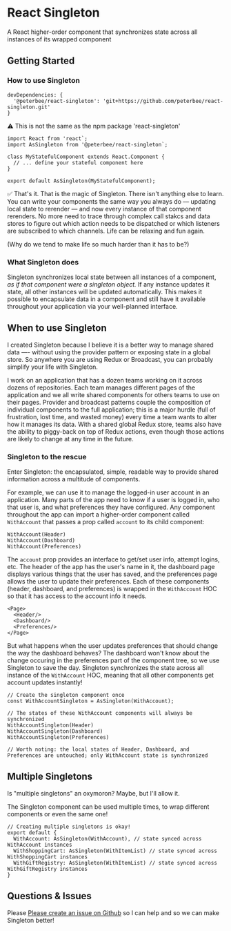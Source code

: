 # React Singleton
A React higher-order component that synchronizes state across all instances of its wrapped component

## Getting Started

### How to use Singleton
```
devDependencies: {
  '@peterbee/react-singleton': 'git+https://github.com/peterbee/react-singleton.git'
}
```
:warning: This is not the same as the npm package 'react-singleton'

```
import React from 'react`;
import AsSingleton from '@peterbee/react-singleton`;

class MyStatefulComponent extends React.Component {
  // ... define your stateful component here
}

export default AsSingleton(MyStatefulComponent);
```

:white_check_mark: That's it.  That is the magic of Singleton.  There isn't anything else to learn.  You can write your components the same way you always do –– updating local state to rerender –– and now every instance of that component rerenders.  No more need to trace through complex call stakcs and data stores to figure out which action needs to be dispatched or which listeners are subscribed to which channels.  Life can be relaxing and fun again.

(Why do we tend to make life so much harder than it has to be?)

### What Singleton does
Singleton synchronizes local state between all instances of a component, _as if that component were a singleton object._  If any instance updates it state, all other instances will be updated automatically.  This makes it possible to encapsulate data in a component and still have it available throughout your application via your well-planned interface.

## When to use Singleton
I created Singleton because I believe it is a better way to manage shared data —- without using the provider pattern or exposing state in a global store.  So anywhere you are using Redux or Broadcast, you can probably simplify your life with Singleton.

I work on an application that has a dozen teams working on it across dozens of repositories.  Each team manages different pages of the application and we all write shared components for others teams to use on their pages.  Provider and broadcast patterns couple the composition of individual components to the full application; this is a major hurdle (full of frustration, lost time, and wasted money) every time a team wants to alter how it manages its data.  With a shared global Redux store, teams also have the ability to piggy-back on top of Redux actions, even though those actions are likely to change at any time in the future.

### Singleton to the rescue
Enter Singleton: the encapsulated, simple, readable way to provide shared information across a multitude of components.

For example, we can use it to manage the logged-in user account in an application.  Many parts of the app need to know if a user is logged in, who that user is, and what preferences they have configured.  Any component throughout the app can import a higher-order component called `WithAccount` that passes a prop called `account` to its child component:
```
WithAccount(Header)
WithAccount(Dashboard)
WithAccount(Preferences)
```
The `account` prop provides an interface to get/set user info, attempt logins, etc.  The header of the app has the user's name in it, the dashboard page displays various things that the user has saved, and the preferences page allows the user to update their preferences.  Each of these components (header, dashboard, and preferences) is wrapped in the `WithAccount` HOC so that it has access to the account info it needs.

```
<Page>
  <Header/>
  <Dashboard/>
  <Preferences/>
</Page>
```

But what happens when the user updates preferences that should change the way the dashboard behaves?  The dashboard won't know about the change occuring in the preferences part of the component tree, so we use Singleton to save the day.  Singleton synchronizes the state across all instance of the `WithAccount` HOC, meaning that all other components get account updates instantly!
```
// Create the singleton component once
const WithAccountSingleton = AsSingleton(WithAccount);

// The states of these WithAccount components will always be synchronized
WithAccountSingleton(Header)
WithAccountSingleton(Dashboard)
WithAccountSingleton(Preferences)

// Worth noting: the local states of Header, Dashboard, and Preferences are untouched; only WithAccount state is synchronized
```

## Multiple Singletons
Is "multiple singletons" an oxymoron?  Maybe, but I'll allow it.

The Singleton component can be used multiple times, to wrap different components or even the same one!
```
// Creating multiple singletons is okay!
export default {
  WithAccount: AsSingleton(WithAccount), // state synced across WithAccount instances
  WithShoppingCart: AsSingleton(WithItemList) // state synced across WithShoppingCart instances
  WithGiftRegistry: AsSingleton(WithItemList) // state synced across WithGiftRegistry instances
}
```

## Questions & Issues

Please [Please create an issue on Github](https://github.com/peterbee/react-singleton/issues) so I can help and so we can make Singleton better!
